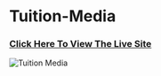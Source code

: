 # Tuition-Media

### [Click Here To View The Live Site](https://tuition-6b9fb.web.app/)

![Tuition Media](https://firebasestorage.googleapis.com/v0/b/githubs-30fab.appspot.com/o/screencapture-tuition-6b9fb-web-app-2020-09-16-19_54_54.png?alt=media&token=aa2d804b-a570-4f9d-b5d1-d43ed8c3c195)
